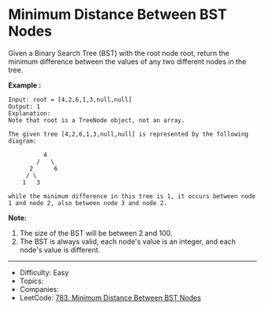 # Minimum Distance Between BST Nodes

Given a Binary Search Tree (BST) with the root node root, return the minimum difference between the values of any two different nodes in the tree.

**Example :**
```
Input: root = [4,2,6,1,3,null,null]
Output: 1
Explanation:
Note that root is a TreeNode object, not an array.

The given tree [4,2,6,1,3,null,null] is represented by the following diagram:

          4
        /   \
      2      6
     / \    
    1   3  

while the minimum difference in this tree is 1, it occurs between node 1 and node 2, also between node 3 and node 2.
```
**Note:**

1. The size of the BST will be between 2 and 100.
2. The BST is always valid, each node's value is an integer, and each node's value is different.
---

* Difficulty: Easy
* Topics: 
* Companies: 
* LeetCode: [783. Minimum Distance Between BST Nodes](https://leetcode.com/problems/minimum-distance-between-bst-nodes/description/)

